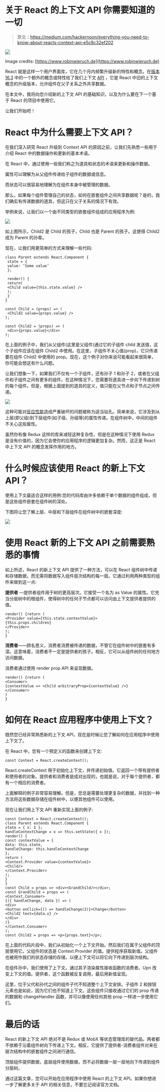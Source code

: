 # 关于 React 的上下文 API 你需要知道的一切

> 原文：<https://medium.com/hackernoon/everything-you-need-to-know-about-reacts-context-api-e5c8c32ef202>

![](img/152ed74f4de8a242df85260adc9d1a14.png)

Image credits: [https://www.robinwieruch.de](https://www.robinwieruch.de)

React 就是这样一个用户界面库，它在几个月内频繁升级新的特性和概念。在[版本 16.3](https://reactjs.org/blog/2018/03/29/react-v-16-3.html) 中的一个额外的概念或特性给了我们上下文 [API](https://hackernoon.com/tagged/api) ，它是 React 中旧的上下文概念的升级版本，允许组件在父子关系之外共享数据。

在本文中，我将向您介绍新的上下文 API 的基础知识，以及为什么要在下一个基于 React 的项目中使用它。

让我们开始吧！

# React 中为什么需要上下文 API？

在我们深入研究 React 升级到 Context API 的原因之前，让我们先熟悉一些用于介绍 React 中的数据操作和更新的基本术语。

在 React 中，通过使用一些我们称之为道具和状态的术语来更新和操作数据。

属性可以理解为从父组件传递给子组件的数据或信息。

而状态可以很容易地理解为在组件本身中被管理的数据。

那么，如果每个组件管理自己的状态，如何在嵌套组件之间共享数据呢？是的，我们确实有传递数据的道具，但这只在父子关系的情况下有效。

举例来说，让我们以一个由不同类型的嵌套组件组成的应用程序为例:

![](img/f1fd186a9383a816c0db8dcb0cf4b4fa.png)

如上图所示，Child2 是 Child 的孩子，Child 也是 Parent 的孩子。这使得 Child2 成为 Parent 的孙辈。

现在，让我们用更简单的方式来理解一些代码:

```
class Parent extends React.Component {
 state = {
 value: ‘Some value’
 };

 render() {
 return(
 <Child value={this.state.value} />
 );
 }
}

const Child = (props) => (
 <Child2 value={props.value} />
);

const Child2 = (props) => (
 <div>{props.value}</div>
);
```

在上面的例子中，我们从父组件(这里是父组件)通过它的子组件 child 发送值，这个子组件应该在组件 Child2 中使用。在这里，子组件不关心值(prop)，它只传递要在组件 Child2 中使用的 prop。现在，这个例子对你来说可能看起来很简单，你可能会想这有什么问题。

让我们想象一下，如果我们不仅有一个子组件，还有孙子 1 和孙子 2，或者在父组件和子组件之间有更多的组件。在这种情况下，您需要将道具进一步向下传递到树的每个组件。但是，根据上面提到的道具的定义，值只能在父节点和子节点之间传递。

![](img/cee7e8ed6e8c3dc22e64d134eaa8040c.png)

这种可能对[反应性能](https://www.simform.com/react-performance/)造成严重破坏的问题被称为适当钻孔。简单来说，它涉及到从上层(即父级)到下层组件(如子级、孙级等)的属性传递。在组件树中，中间的组件不关心这些属性。

虽然你有像 Redux 这样的库来减轻这种复杂性，但是在这种情况下使用 Redux 是没有价值的，因为它会使你的应用程序的逻辑更加复杂。然而，这正是 React 中上下文 API 的概念发挥作用的地方。

# 什么时候应该使用 React 的新上下文 API？

使用上下文最适合这样的用例:您的代码库由许多依赖于单个数据的组件组成，但是这些组件嵌套在组件树的深处。

下图将让您了解上层、中层和下层组件在组件树中的嵌套深度:

![](img/004d02fb5b5cf7203d23f46a1741ae66.png)

# 使用 React 新的上下文 API 之前需要熟悉的事情

如上所述，React 的新上下文 API 提供了一种方法，可以在 React 组件树中传递和存储数据，而无需将数据写入组件层次结构的每一层。它通过利用两种类型的组件来做到这一点:

**提供者** —提供者组件用于树的更高层次。它接受一个名为 as Value 的属性。它充当分层树中的根组件，使得树中的任何子节点都可以访问由上下文提供者提供的值。

```
render() {return (
<Provider value={this.state.contextValue}>
{this.props.children}
</Provider>
);
}
```

**消费者**——顾名思义，消费者消费被传递的数据，不管它在组件树中的嵌套有多深。这意味着，消费者不一定是提供者的孩子。相反，它可以从组件树的任何地方访问数据。

消费者通过使用 render prop API 来呈现数据。

```
render() {return (
<Consumer>
{contextValue => <Child arbitraryProp={contextValue} />}
</Consumer>
)
}
```

# 如何在 React 应用程序中使用上下文？

既然您已经非常熟悉新的上下文 API，现在是时候让您了解如何在应用程序中使用上下文了。

在 React 中，您有一个预定义的函数来创建上下文:

```
const Context = React.createContext();
```

React.createContext 用于初始化上下文，并传递初始值。它返回一个带有提供者和使用者的对象。提供者和消费者是成对出现的，也就是说，对于每个提供者，都有一个相应的消费者。

上面解释的例子非常容易理解。但是，您总是需要处理更复杂的数据，并找到一种方法将这些数据存储在组件树中，以便其他组件可以使用。

现在让我们用上下文 API 重新实现上面的例子:

```
const Context = React.createContext();
class Parent extends React.Component {
state = { x: 1 };
handleContextChange = x => this.setState({ x });
render() {
const contextValue = {
data: this.state,
handleChange: this.handleContextChange
};
return (
<Context.Provider value={contextValue}>
<Child/>
</Context.Provider>
);
}
}
const Child = props => <div><GrandChild/></div>;
const GrandChild = props => (
<Context.Consumer>
{({ handleChange, data }) => (
<div>
<button onClick={() => handleChange(2)}>Change</button>
<Child2 text={data.x} />
</div>
)}
</Context.Consumer>
);
const Child2 = props => <p>{props.text}</p>;
```

在上面的代码片段中，我们从初始化一个上下文开始。然后我们在属于父组件的顶层使用它。父组件的状态是 Context.Provider 的值。提供程序获取新值。父组件也被用作我们的状态存储的存储，以便上下文可以将它向下传递到层次结构。

在组件孙中，我们使用了上下文。通过其子渲染属性接收函数的消费者。Upn 改变上下文的值。提供者，这个函数被反复调用，最后用新值呈现。

这里，位于父代和孙代之间的组件子代不知道整个上下文安排。子组件 2 和按钮元素也是如此，因为它们也不知道上下文。这些组件只接收通过它们的 prop 传递的数据和 changeHandler 函数，并可以像使用任何其他 prop 一样进一步使用它们。

# 最后的话

React 的新上下文 API 绝对不是 Redux 或 MobX 等状态管理库的替代品。两者都不依赖于沿着组件树向下传递上下文。相反，它提供了提供者-消费者组件对来在层次结构中的嵌套组件之间进行通信。

顶层组件提供数据，底层组件使用数据，而不必将数据一层一层地向下传递到组件分层树。

通过这篇文章，您可以开始在应用程序中使用 React 的上下文 API。如果你想进一步了解更多关于 API 的相关信息，不要忘记阅读官方文档。